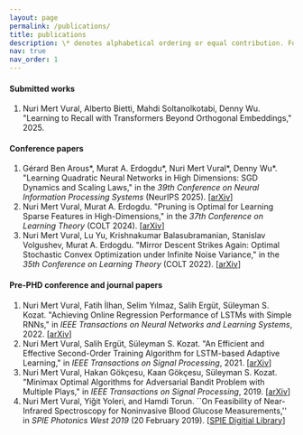 ```yaml
---
layout: page
permalink: /publications/
title: publications
description: \* denotes alphabetical ordering or equal contribution. For complete list see <a href='https://scholar.google.ca/citations?hl=en&user=sRXFZrUAAAAJ&view_op=list_works&sortby=pubdate'>Google Scholar</a>
nav: true
nav_order: 1
---
```


#### Submitted works
1.  Nuri Mert Vural, Alberto Bietti, Mahdi Soltanolkotabi, Denny Wu. "Learning to Recall with Transformers Beyond Orthogonal Embeddings," 2025.


#### Conference papers
1. Gérard Ben Arous\*, Murat A. Erdogdu\*, Nuri Mert Vural\*, Denny Wu\*. "Learning Quadratic Neural Networks in High Dimensions: SGD Dynamics and Scaling Laws,"  in the *39th Conference on Neural Information Processing Systems* (NeurIPS 2025). \[[arXiv](https://arxiv.org/abs/2508.03688)\]
2. Nuri Mert Vural, Murat A. Erdogdu. "Pruning is Optimal for Learning Sparse Features in High-Dimensions," in the *37th Conference on Learning Theory* (COLT 2024).  \[[arXiv](https://arxiv.org/abs/2406.08658)\]
3. Nuri Mert Vural, Lu Yu, Krishnakumar Balasubramanian, Stanislav Volgushev, Murat A. Erdogdu.  "Mirror Descent Strikes Again: Optimal Stochastic Convex Optimization under Infinite Noise Variance," in the *35th Conference on Learning Theory* (COLT 2022). \[[arXiv](https://arxiv.org/abs/2202.11632)\]

#### Pre-PHD conference and journal papers    
1. Nuri Mert Vural,  Fatih İlhan, Selim Yılmaz, Salih Ergüt, Süleyman S. Kozat. "Achieving Online Regression Performance of LSTMs with Simple RNNs," in *IEEE Transactions on Neural Networks and Learning Systems*,    2022.  \[[arXiv](https://arxiv.org/abs/2005.08948)\]
2. Nuri Mert Vural,  Salih Ergüt,  Süleyman S. Kozat. "An Efficient and Effective Second-Order Training Algorithm for LSTM-based Adaptive Learning," in *IEEE Transactions on Signal Processing*,  2021.  \[[arXiv](https://arxiv.org/abs/1910.09857)\]
3. Nuri Mert  Vural,  Hakan Gökçesu,  Kaan Gökçesu,   Süleyman S. Kozat. "Minimax Optimal Algorithms for Adversarial Bandit Problem with Multiple Plays," in *IEEE Transactions on Signal Processing*, 2019. \[[arXiv](https://arxiv.org/abs/1911.11122)\]
4. Nuri Mert Vural, Yiğit Yoleri, and Hamdi Torun.  ``On Feasibility of Near-Infrared Spectroscopy for Noninvasive Blood Glucose Measurements,'' in *SPIE Photonics West 2019* (20 February 2019).  \[[SPIE Digitial Library](https://www.spiedigitallibrary.org/conference-proceedings-of-spie/10885/2503852/On-feasibility-of-near-infrared-spectroscopy-for-noninvasive-blood-glucose/10.1117/12.2503852.short?SSO=1)\]
